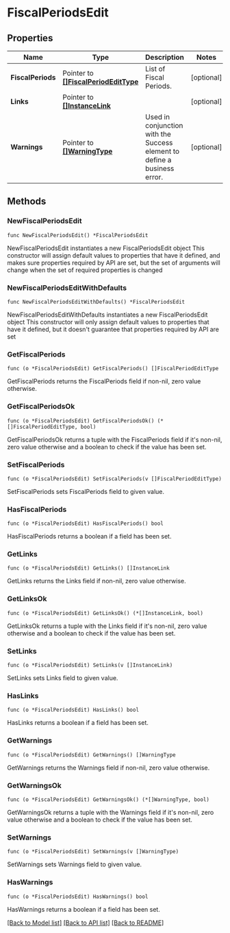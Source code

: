 # FiscalPeriodsEdit

## Properties

Name | Type | Description | Notes
------------ | ------------- | ------------- | -------------
**FiscalPeriods** | Pointer to [**[]FiscalPeriodEditType**](FiscalPeriodEditType.md) | List of Fiscal Periods. | [optional] 
**Links** | Pointer to [**[]InstanceLink**](InstanceLink.md) |  | [optional] 
**Warnings** | Pointer to [**[]WarningType**](WarningType.md) | Used in conjunction with the Success element to define a business error. | [optional] 

## Methods

### NewFiscalPeriodsEdit

`func NewFiscalPeriodsEdit() *FiscalPeriodsEdit`

NewFiscalPeriodsEdit instantiates a new FiscalPeriodsEdit object
This constructor will assign default values to properties that have it defined,
and makes sure properties required by API are set, but the set of arguments
will change when the set of required properties is changed

### NewFiscalPeriodsEditWithDefaults

`func NewFiscalPeriodsEditWithDefaults() *FiscalPeriodsEdit`

NewFiscalPeriodsEditWithDefaults instantiates a new FiscalPeriodsEdit object
This constructor will only assign default values to properties that have it defined,
but it doesn't guarantee that properties required by API are set

### GetFiscalPeriods

`func (o *FiscalPeriodsEdit) GetFiscalPeriods() []FiscalPeriodEditType`

GetFiscalPeriods returns the FiscalPeriods field if non-nil, zero value otherwise.

### GetFiscalPeriodsOk

`func (o *FiscalPeriodsEdit) GetFiscalPeriodsOk() (*[]FiscalPeriodEditType, bool)`

GetFiscalPeriodsOk returns a tuple with the FiscalPeriods field if it's non-nil, zero value otherwise
and a boolean to check if the value has been set.

### SetFiscalPeriods

`func (o *FiscalPeriodsEdit) SetFiscalPeriods(v []FiscalPeriodEditType)`

SetFiscalPeriods sets FiscalPeriods field to given value.

### HasFiscalPeriods

`func (o *FiscalPeriodsEdit) HasFiscalPeriods() bool`

HasFiscalPeriods returns a boolean if a field has been set.

### GetLinks

`func (o *FiscalPeriodsEdit) GetLinks() []InstanceLink`

GetLinks returns the Links field if non-nil, zero value otherwise.

### GetLinksOk

`func (o *FiscalPeriodsEdit) GetLinksOk() (*[]InstanceLink, bool)`

GetLinksOk returns a tuple with the Links field if it's non-nil, zero value otherwise
and a boolean to check if the value has been set.

### SetLinks

`func (o *FiscalPeriodsEdit) SetLinks(v []InstanceLink)`

SetLinks sets Links field to given value.

### HasLinks

`func (o *FiscalPeriodsEdit) HasLinks() bool`

HasLinks returns a boolean if a field has been set.

### GetWarnings

`func (o *FiscalPeriodsEdit) GetWarnings() []WarningType`

GetWarnings returns the Warnings field if non-nil, zero value otherwise.

### GetWarningsOk

`func (o *FiscalPeriodsEdit) GetWarningsOk() (*[]WarningType, bool)`

GetWarningsOk returns a tuple with the Warnings field if it's non-nil, zero value otherwise
and a boolean to check if the value has been set.

### SetWarnings

`func (o *FiscalPeriodsEdit) SetWarnings(v []WarningType)`

SetWarnings sets Warnings field to given value.

### HasWarnings

`func (o *FiscalPeriodsEdit) HasWarnings() bool`

HasWarnings returns a boolean if a field has been set.


[[Back to Model list]](../README.md#documentation-for-models) [[Back to API list]](../README.md#documentation-for-api-endpoints) [[Back to README]](../README.md)


